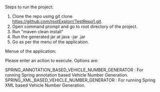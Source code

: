 Steps to run the project:
1. Clone the repo using git clone https://github.com/rootExplorr/TestRepo1.git.
2. Open command prompt and go to root directory of the project.
3. Run "maven clean install"
4. Run the generated jar at java -jar <jarName>.jar
5. Go as per the menu of the application.


Menue of the application:

Please enter an action to execute.
Options are:

SPRING_ANNOTATION_BASED_VEHICLE_NUMBER_GENERATOR : For running Spring annotation based Vehicle Number Generation.
SPRING_XML_BASED_VEHICLE_NUMBER_GENERATOR : For running Spring XML based Vehicle Number Generation.
